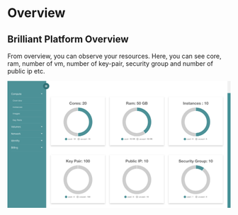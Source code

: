 # Overview

## Brilliant Platform Overview

From overview, you can observe your resources. Here, you can see core, ram, number of vm, number of key-pair, security group and number of public ip etc.   

![overview](./images/overview.png)
